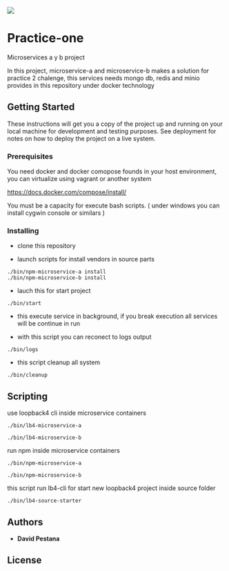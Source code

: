 ![](https://github.com/GEEKSHUBS-DEVOPS2020/trabajando-con-contenedores/blob/master/logo.png?raw=true)

# Practice-one

Microservices a y b project 

In this project, microservice-a and microservice-b makes a solution for practice 2 chalenge, this services needs mongo db, redis and minio provides in this repository under docker technology

## Getting Started

These instructions will get you a copy of the project up and running on your local machine for development and testing purposes. See deployment for notes on how to deploy the project on a live system.

### Prerequisites

You need docker and docker comopose founds in your host environment, you can virtualize using vagrant or another system

https://docs.docker.com/compose/install/

You must be a capacity for execute bash scripts. ( under windows you can install cygwin console or similars )


### Installing

* clone this repository



* launch scripts for install vendors in source parts

```
./bin/npm-microservice-a install
./bin/npm-microservice-b install
```

* lauch this for start project

```
./bin/start
```

* this execute service in background, if you break execution all services will be continue in run


* with this script you can reconect to logs output
```
./bin/logs
```

* this script cleanup all system

```
./bin/cleanup
```


## Scripting



use loopback4 cli inside microservice containers
```
./bin/lb4-microservice-a

./bin/lb4-microservice-b
```

run npm inside microservice containers
```
./bin/npm-microservice-a

./bin/npm-microservice-b
```


this script run lb4-cli for start new loopback4 project inside source folder
```
./bin/lb4-source-starter
```




## Authors

* **David Pestana**

## License

